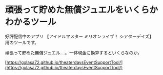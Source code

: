 # 頑張って貯めた無償ジュエルをいくらかわかるツール

好評配信中のアプリ 【アイドルマスター ミリオンライブ！ シアターデイズ】 用のツールです。

頑張って貯めた無償ジュエル….。一体現金に換算するといくらなのか。

[https://golasa72.github.io/theaterdaysEventSupportTool/](https://golasa72.github.io/theaterdaysEventSupportTool/)

